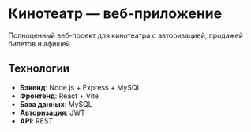 #  Кинотеатр — веб-приложение

Полноценный веб-проект для кинотеатра с авторизацией, продажей билетов и афишей.

##  Технологии

- **Бэкенд**: Node.js + Express + MySQL
- **Фронтенд**: React + Vite
- **База данных**: MySQL
- **Авторизация**: JWT
- **API**: REST

